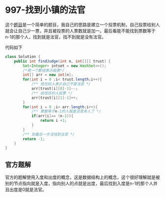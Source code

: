 # 997-找到小镇的法官

这个[题目](https://leetcode-cn.com/problems/find-the-town-judge/)是一个简单的题目，我自己的思路是建立一个投票机制，自己投票给别人就会让自己少一票，并且被投票的人票数就是加一。最后看能不能找到票数等于n-1的那个人，找到就是法官，找不到就是没有法官。

代码如下

```java
class Solution {
    public int findJudge(int n, int[][] trust) {
        Set<Integer> intset = new HashSet<>();
        /*用一个数组表示投票*/
        int[] arr = new int[n];
        for(int i = 0 ;i< trust.length;i++){
            /** 信任别人表示自己不是法官 */
            arr[trust[i][0]-1]--;
            /** 给信任的人投票 */
            arr[trust[i][1]-1]++;
        }
        for(int i = 0 ;i< arr.length;i++){
            /** 票数等于n-1的人就是法官本人了 */
            if(arr[i]== (n-1)){
                return i +1;
            }
        }
        /** 到最后一步没找到法官 */
        return -1;
    }
}
```

## 官方题解

官方的题解使用入度和出度的概念，这是数据结构上的概念，这个很好理解就是被别的节点指向就是入度，指向别人的点就是出度，最后找到入度是n-1的那个人并且出度是0就是法官。
